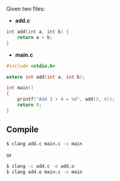Given two files:

- **add.c**

```c
int add(int a, int b) {
    return a + b;
}
```

- **main.c**

```c
#include <stdio.h>

extern int add(int a, int b);

int main()
{
    printf("Add 3 + 4 = %d", add(3, 4));
    return 0;
}
```

## Compile

```bash
$ clang add.c main.c -o main
```

or

```bash
$ clang -c add.c -o add.o
$ clang add.o main.c -o main
```
